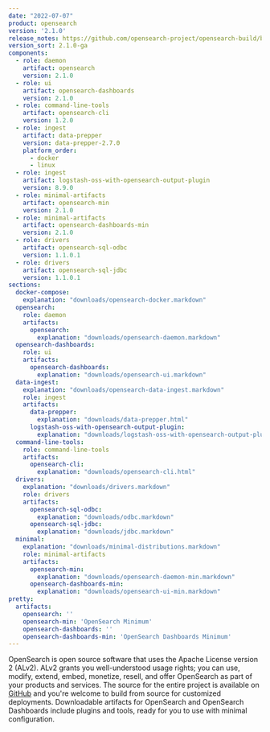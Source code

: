 ```yaml
---
date: "2022-07-07"
product: opensearch
version: '2.1.0'
release_notes: https://github.com/opensearch-project/opensearch-build/blob/main/release-notes/opensearch-release-notes-2.1.0.md
version_sort: 2.1.0-ga
components:
  - role: daemon
    artifact: opensearch
    version: 2.1.0
  - role: ui
    artifact: opensearch-dashboards
    version: 2.1.0
  - role: command-line-tools
    artifact: opensearch-cli
    version: 1.2.0
  - role: ingest
    artifact: data-prepper
    version: data-prepper-2.7.0
    platform_order:
      - docker
      - linux
  - role: ingest
    artifact: logstash-oss-with-opensearch-output-plugin
    version: 8.9.0
  - role: minimal-artifacts
    artifact: opensearch-min
    version: 2.1.0
  - role: minimal-artifacts
    artifact: opensearch-dashboards-min
    version: 2.1.0
  - role: drivers
    artifact: opensearch-sql-odbc
    version: 1.1.0.1
  - role: drivers
    artifact: opensearch-sql-jdbc
    version: 1.1.0.1
sections:
  docker-compose:
    explanation: "downloads/opensearch-docker.markdown"
  opensearch:
    role: daemon
    artifacts:
      opensearch:
        explanation: "downloads/opensearch-daemon.markdown"
  opensearch-dashboards:
    role: ui
    artifacts:
      opensearch-dashboards:
        explanation: "downloads/opensearch-ui.markdown"
  data-ingest:
    explanation: "downloads/opensearch-data-ingest.markdown"
    role: ingest
    artifacts:
      data-prepper:
        explanation: "downloads/data-prepper.html"
      logstash-oss-with-opensearch-output-plugin:
        explanation: "downloads/logstash-oss-with-opensearch-output-plugin.markdown"
  command-line-tools:
    role: command-line-tools
    artifacts:
      opensearch-cli:
        explanation: "downloads/opensearch-cli.html"
  drivers:
    explanation: "downloads/drivers.markdown"
    role: drivers
    artifacts:
      opensearch-sql-odbc:
        explanation: "downloads/odbc.markdown"
      opensearch-sql-jdbc:
        explanation: "downloads/jdbc.markdown"
  minimal:
    explanation: "downloads/minimal-distributions.markdown"
    role: minimal-artifacts
    artifacts:
      opensearch-min:
        explanation: "downloads/opensearch-daemon-min.markdown"
      opensearch-dashboards-min:
        explanation: "downloads/opensearch-ui-min.markdown"
pretty:
  artifacts:
    opensearch: ''
    opensearch-min: 'OpenSearch Minimum'
    opensearch-dashboards: ''
    opensearch-dashboards-min: 'OpenSearch Dashboards Minimum'
---
```

OpenSearch is open source software that uses the Apache License version 2 (ALv2). ALv2 grants you well-understood usage rights; you can use, modify, extend, embed, monetize, resell, and offer OpenSearch as part of your products and services. The source for the entire project is available on [GitHub](https://github.com/opensearch-project/) and you're welcome to build from source for customized deployments. Downloadable artifacts for OpenSearch and OpenSearch Dashboards include plugins and tools, ready for you to use with minimal configuration.
